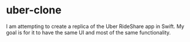 # uber-clone
I am attempting to create a replica of the Uber RideShare app in Swift. My goal is for it to have the same UI and most of the same functionality. 
